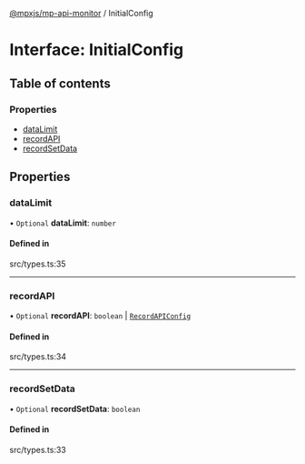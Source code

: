 [@mpxjs/mp-api-monitor](../README.md) / InitialConfig

# Interface: InitialConfig

## Table of contents

### Properties

- [dataLimit](InitialConfig.md#datalimit)
- [recordAPI](InitialConfig.md#recordapi)
- [recordSetData](InitialConfig.md#recordsetdata)

## Properties

### dataLimit

• `Optional` **dataLimit**: `number`

#### Defined in

src/types.ts:35

___

### recordAPI

• `Optional` **recordAPI**: `boolean` \| [`RecordAPIConfig`](RecordAPIConfig.md)

#### Defined in

src/types.ts:34

___

### recordSetData

• `Optional` **recordSetData**: `boolean`

#### Defined in

src/types.ts:33
